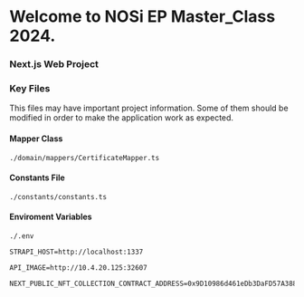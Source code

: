 # Welcome to NOSi EP Master_Class 2024.
### Next.js Web Project
### Key Files
This files may have important project information. 
Some of them should be modified in order to make the application work as expected.
#### Mapper Class
```
./domain/mappers/CertificateMapper.ts
```

#### Constants File
```
./constants/constants.ts
```

#### Enviroment Variables
```
./.env
```
 
```
STRAPI_HOST=http://localhost:1337
```
```
API_IMAGE=http://10.4.20.125:32607
```
```
NEXT_PUBLIC_NFT_COLLECTION_CONTRACT_ADDRESS=0x9D10986d461eDb3DaFD57A3885390bFfeDA435FA
```
